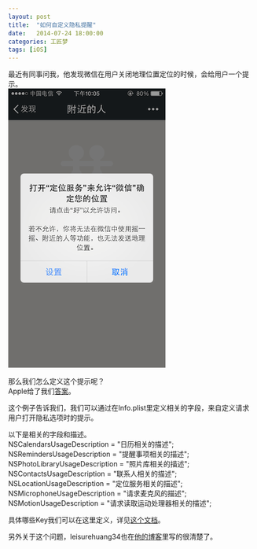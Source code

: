 ```yaml
---
layout: post
title:  "如何自定义隐私提醒"
date:   2014-07-24 18:00:00
categories: 工匠梦
tags: [iOS]
---
```


最近有同事问我，他发现微信在用户关闭地理位置定位的时候，会给用户一个提示。  
![微信提示图片](/assets/images/2014-07-24-01.png)

那么我们怎么定义这个提示呢？  
Apple给了我们[答案](https://developer.apple.com/library/ios/samplecode/PrivacyPrompts/Introduction/Intro.html#//apple_ref/doc/uid/DTS40013410)。 

这个例子告诉我们，我们可以通过在Info.plist里定义相关的字段，来自定义请求用户打开隐私选项时的提示。

以下是相关的字段和描述。  
NSCalendarsUsageDescription  = "日历相关的描述";  
NSRemindersUsageDescription = "提醒事项相关的描述";  
NSPhotoLibraryUsageDescription = "照片库相关的描述";  
NSContactsUsageDescription = "联系人相关的描述";  
NSLocationUsageDescription = "定位服务相关的描述";  
NSMicrophoneUsageDescription = "请求麦克风的描述";  
NSMotionUsageDescription = "请求读取运动处理器相关的描述";  

具体哪些Key我们可以在这里定义，详见[这个文档](https://developer.apple.com/library/ios/documentation/General/Reference/InfoPlistKeyReference/Introduction/Introduction.html)。

另外关于这个问题，leisurehuang34也在[他的博客](http://blog.sina.com.cn/s/blog_8280f5ec0102uy9m.html)里写的很清楚了。
